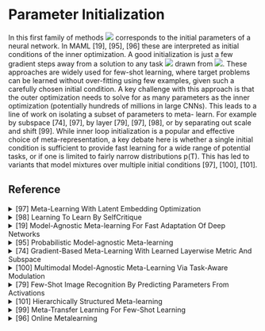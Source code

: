 # Parameter Initialization 

In this first family of methods <img src="https://render.githubusercontent.com/render/math?math=\omega"> corresponds to 
the initial parameters of a neural network. In MAML [19], [95], [96] these are interpreted as initial conditions of the 
inner optimization. A good initialization is just a few gradient steps away from a solution to any task 
<img src="https://render.githubusercontent.com/render/math?math=\mathcal{T}"> drawn from
<img src="https://render.githubusercontent.com/render/math?math=p(\mathcal{T})">. These approaches are widely used for 
few-shot learning, where target problems can be learned without over-fitting using few examples, given such a carefully 
chosen initial condition. A key challenge with this approach is that the outer optimization needs to solve for as many 
parameters as the inner optimization (potentially hundreds of millions in large CNNs). This leads to a line of work on 
isolating a subset of parameters to meta- learn. For example by subspace [74], [97], by layer [79], [97], [98], or by 
separating out scale and shift [99]. While inner loop initialization is a popular and effective choice of 
meta-representation, a key debate here is whether a single initial condition is sufficient to provide fast learning for
a wide range of potential tasks, or if one is limited to fairly narrow distributions p(T). This has led to variants 
that model mixtures over multiple initial conditions [97], [100], [101].

## Reference

<!-- REFERENCE -->


<details>
<summary>[97] Meta-Learning With Latent Embedding Optimization</summary>
<br>
<!-- (learning_to_learn_without_gradient_descent_by_gradient_descent.md) -->

# learning_to_learn_without_gradient_descent_by_gradient_descent.md

<!-- REFERENCE -->


</details>



<details>
<summary>[98] Learning To Learn By SelfCritique</summary>
<br>
<!-- (one_shot_imitation_learning.md) -->

# one_shot_imitation_learning.md

<!-- REFERENCE -->


</details>



<details>
<summary>[19] Model-Agnostic Meta-learning For Fast Adaptation Of Deep Networks</summary>
<br>
<!-- (meta_learning_update_rules_for_unsupervised_representation_learning.md) -->

# meta_learning_update_rules_for_unsupervised_representation_learning.md

<!-- REFERENCE -->


</details>



<details>
<summary>[95] Probabilistic Model-agnostic Meta-learning</summary>
<br>
<!-- (adam_a_method_for_stochastic_optimization.md) -->

# adam_a_method_for_stochastic_optimization.md

<!-- REFERENCE -->


</details>



<details>
<summary>[74] Gradient-Based Meta-Learning With Learned Layerwise Metric And Subspace</summary>
<br>
<!-- (neural_turing_machines.md) -->

# neural_turing_machines.md

<!-- REFERENCE -->


</details>



<details>
<summary>[100] Multimodal Model-Agnostic Meta-Learning Via Task-Aware Modulation</summary>
<br>
<!-- (hypernetworks.md) -->

# hypernetworks.md

<!-- REFERENCE -->


</details>



<details>
<summary>[79] Few-Shot Image Recognition By Predicting Parameters From Activations</summary>
<br>
<!-- (matching_networks_for_one_shot_learning.md) -->

# matching_networks_for_one_shot_learning.md

<!-- REFERENCE -->


</details>



<details>
<summary>[101] Hierarchically Structured Meta-learning</summary>
<br>
<!-- (smash_oneshot_model_architecture_search_through_hypernetworks.md) -->

# smash_oneshot_model_architecture_search_through_hypernetworks.md

<!-- REFERENCE -->


</details>



<details>
<summary>[99] Meta-Transfer Learning For Few-Shot Learning</summary>
<br>
<!-- (learning_to_reinforcement_learn.md) -->

# learning_to_reinforcement_learn.md

<!-- REFERENCE -->


</details>



<details>
<summary>[96] Online Metalearning</summary>
<br>
<!-- (meta_curvature.md) -->

# meta_curvature.md

<!-- REFERENCE -->


</details>

